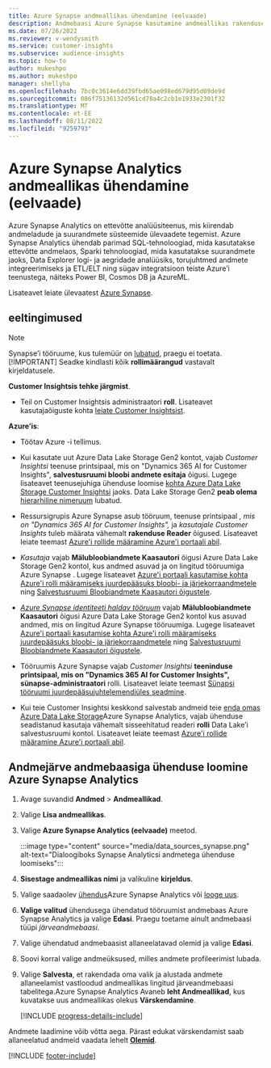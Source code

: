 ```yaml
---
title: Azure Synapse andmeallikas ühendamine (eelvaade)
description: Andmebaasi Azure Synapse kasutamine andmeallikas rakenduses Dynamics 365 Customer Insights.
ms.date: 07/26/2022
ms.reviewer: v-wendysmith
ms.service: customer-insights
ms.subservice: audience-insights
ms.topic: how-to
author: mukeshpo
ms.author: mukeshpo
manager: shellyha
ms.openlocfilehash: 7bc0c3614e6dd39fbd65ae098ed679d95d09de9d
ms.sourcegitcommit: 086f75136132d561cd78a4c2cb1e1933e2301f32
ms.translationtype: MT
ms.contentlocale: et-EE
ms.lasthandoff: 08/11/2022
ms.locfileid: "9259793"
---
```

# <a name="connect-an-azure-synapse-analytics-data-source-preview"></a>Azure Synapse Analytics andmeallikas ühendamine (eelvaade)

Azure Synapse Analytics on ettevõtte analüüsiteenus, mis kiirendab andmeladude ja suurandmete süsteemide ülevaadete tegemist. Azure Synapse Analytics ühendab parimad SQL-tehnoloogiad, mida kasutatakse ettevõtte andmelaos, Sparki tehnoloogiad, mida kasutatakse suurandmete jaoks, Data Explorer logi- ja aegridade analüüsiks, torujuhtmed andmete integreerimiseks ja ETL/ELT ning sügav integratsioon teiste Azure’i teenustega, näiteks Power BI, Cosmos DB ja AzureML.

Lisateavet leiate ülevaatest [Azure Synapse](/azure/synapse-analytics/overview-what-is).

## <a name="prerequisites"></a>eeltingimused

> [!NOTE]
> Synapse’i tööruume, kus tulemüür on [lubatud,](/azure/synapse-analytics/security/synapse-workspace-ip-firewall) praegu ei toetata.
> [!IMPORTANT]
> Seadke kindlasti kõik **rollimäärangud** vastavalt kirjeldatusele.  

**Customer Insightsis tehke järgmist**.

* Teil on Customer Insightsis administraatori **roll**. Lisateavet kasutajaõiguste kohta [leiate Customer Insightsist](permissions.md#add-users).

**Azure’is**:

- Töötav Azure -i tellimus.

- Kui kasutate uut Azure Data Lake Storage Gen2 kontot, vajab *Customer Insightsi* teenuse printsipaal, mis on "Dynamics 365 AI for Customer Insights", **salvestusruumi bloobi andmete esitaja** õigusi. Lugege lisateavet teenusejuhiga ühenduse loomise [kohta Azure Data Lake Storage Customer Insightsi](connect-service-principal.md) jaoks. Data Lake Storage Gen2 **peab olema** [hierarhiline nimeruum](/azure/storage/blobs/data-lake-storage-namespace) lubatud.

- Ressursigrupis Azure Synapse asub tööruum, teenuse printsipaal *, mis on "Dynamics 365 AI for Customer Insights",* ja *kasutajale Customer Insights* tuleb määrata vähemalt **rakenduse Reader** õigused. Lisateavet leiate teemast [Azure'i rollide määramine Azure'i portaali abil](/azure/role-based-access-control/role-assignments-portal).

- *Kasutaja* vajab **Mälubloobiandmete Kaasautori** õigusi Azure Data Lake Storage Gen2 kontol, kus andmed asuvad ja on lingitud tööruumiga Azure Synapse . Lugege lisateavet [Azure'i portaali kasutamise kohta Azure'i rolli määramiseks juurdepääsuks bloobi- ja järjekorraandmetele](/azure/storage/common/storage-auth-aad-rbac-portal) ning [Salvestusruumi Bloobiandmete Kaasautori õigustele](/azure/role-based-access-control/built-in-roles#storage-blob-data-contributor).

- *[Azure Synapse identiteeti haldav tööruum](/azure/synapse-analytics/security/synapse-workspace-managed-identity)* vajab **Mälubloobiandmete Kaasautori** õigusi Azure Data Lake Storage Gen2 kontol kus asuvad andmed, mis on lingitud Azure Synapse tööruumiga. Lugege lisateavet [Azure'i portaali kasutamise kohta Azure'i rolli määramiseks juurdepääsuks bloobi- ja järjekorraandmetele](/azure/storage/common/storage-auth-aad-rbac-portal) ning [Salvestusruumi Bloobiandmete Kaasautori õigustele](/azure/role-based-access-control/built-in-roles#storage-blob-data-contributor).

- Tööruumis Azure Synapse vajab *Customer Insightsi* **teeninduse printsipaal, mis on "Dynamics 365 AI for Customer Insights", sünapse-administraatori** rolli. Lisateavet leiate teemast [Sünapsi tööruumi juurdepääsujuhtelemendiüles seadmine](/azure/synapse-analytics/security/how-to-set-up-access-control).

- Kui teie Customer Insightsi keskkond salvestab andmeid teie [enda omas Azure Data Lake Storage](own-data-lake-storage.md)Azure Synapse Analytics, vajab ühenduse seadistanud kasutaja vähemalt sisseehitatud readeri **rolli** Data Lake’i salvestusruumi kontol. Lisateavet leiate teemast [Azure'i rollide määramine Azure'i portaali abil](/azure/role-based-access-control/role-assignments-portal).

## <a name="connect-to-the-data-lake-database-in-azure-synapse-analytics"></a>Andmejärve andmebaasiga ühenduse loomine Azure Synapse Analytics

1. Avage suvandid **Andmed** > **Andmeallikad**.

1. Valige **Lisa andmeallikas**.

1. Valige **Azure Synapse Analytics (eelvaade)** meetod.

   :::image type="content" source="media/data_sources_synapse.png" alt-text="Dialoogiboks Synapse Analyticsi andmetega ühenduse loomiseks":::
  
1. **Sisestage andmeallikas nimi** ja valikuline **kirjeldus**.

1. Valige saadaolev [ühendus](connections.md)Azure Synapse Analytics või [looge uus](export-azure-synapse-analytics.md#set-up-connection-to-azure-synapse).

1. **Valige valitud** ühendusega ühendatud tööruumist andmebaas Azure Synapse Analytics ja valige **Edasi**. Praegu toetame ainult andmebaasi tüüpi *järveandmebaasi*.

1. Valige ühendatud andmebaasist allaneelatavad olemid ja valige **Edasi**.

1. Soovi korral valige andmeüksused, milles andmete profileerimist lubada.

1. Valige **Salvesta**, et rakendada oma valik ja alustada andmete allaneelamist vastloodud andmeallikas lingitud järveandmebaasi tabelitega.Azure Synapse Analytics Avaneb **leht Andmeallikad**, kus kuvatakse uus andmeallikas olekus **Värskendamine**.

   [!INCLUDE [progress-details-include](includes/progress-details-pane.md)]

Andmete laadimine võib võtta aega. Pärast edukat värskendamist saab allaneelatud andmeid vaadata lehelt [**Olemid**](entities.md).

[!INCLUDE [footer-include](includes/footer-banner.md)]
